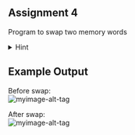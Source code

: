 ## Assignment 4
Program to swap two memory words <br/>

<details>
  <summary>Hint</summary>
  
  Opcode:- lw, sw, lui
</details>

## Example Output
Before swap:<br/>
![myimage-alt-tag](https://github.com/amarjeet-saini/Learning-MIPS32/blob/main/Assignment-04/4a.png)

After swap:<br/>
![myimage-alt-tag](https://github.com/amarjeet-saini/Learning-MIPS32/blob/main/Assignment-04/4b.png)
